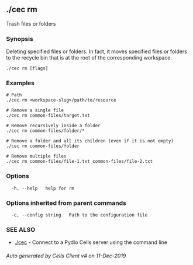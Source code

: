## ./cec rm

Trash files or folders

### Synopsis


Deleting specified files or folders. In fact, it moves specified files or folders to the recycle bin that is at the root of the corresponding workspace.


```
./cec rm [flags]
```

### Examples

```
# Path
./cec rm <workspace-slug>/path/to/resource

# Remove a single file
./cec rm common-files/target.txt

# Remove recursively inside a folder
./cec rm common-files/folder/*

# Remove a folder and all its children (even if it is not empty) 
./cec rm common-files/folder

# Remove multiple files
./cec rm common-files/file-1.txt common-files/file-2.txt

```

### Options

```
  -h, --help   help for rm
```

### Options inherited from parent commands

```
  -c, --config string   Path to the configuration file
```

### SEE ALSO

* [./cec](./cec)	 - Connect to a Pydio Cells server using the command line

###### Auto generated by Cells Client v# on 11-Dec-2019
